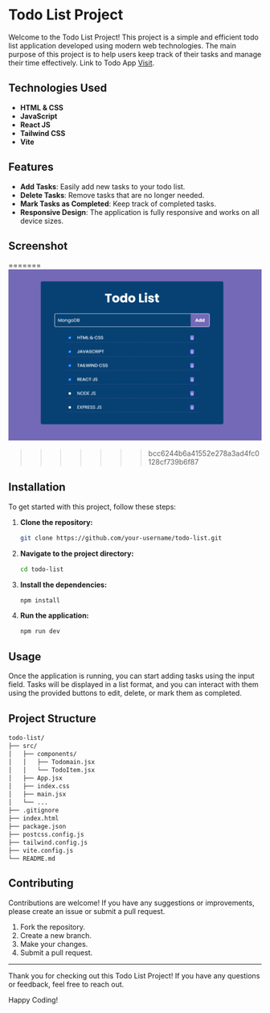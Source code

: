 # Todo List Project

Welcome to the Todo List Project! This project is a simple and efficient todo list application developed using modern
web technologies. The main purpose of this project is to help users keep track of their tasks and manage their time
effectively.
Link to Todo App [Visit](https://todo-list-vinaykollikani.netlify.app/).

## Technologies Used

- **HTML & CSS**
- **JavaScript**
- **React JS**
- **Tailwind CSS**
- **Vite**

## Features

- **Add Tasks**: Easily add new tasks to your todo list.
- **Delete Tasks**: Remove tasks that are no longer needed.
- **Mark Tasks as Completed**: Keep track of completed tasks.
- **Responsive Design**: The application is fully responsive and works on all device sizes.

## Screenshot

=======
![Todo List Application Screenshot](src/assets/readme.png)
>>>>>>> bcc6244b6a41552e278a3ad4fc0128cf739b6f87

## Installation

To get started with this project, follow these steps:

1. **Clone the repository:**

   ```sh
   git clone https://github.com/your-username/todo-list.git
   ```

2. **Navigate to the project directory:**

   ```sh
   cd todo-list
   ```

3. **Install the dependencies:**

   ```sh
   npm install
   ```

4. **Run the application:**
   ```sh
   npm run dev
   ```

## Usage

Once the application is running, you can start adding tasks using the input field. Tasks will be displayed in a list
format, and you can interact with them using the provided buttons to edit, delete, or mark them as completed.

## Project Structure

```
todo-list/
├── src/
│   ├── components/
│   │   ├── Todomain.jsx
│   │   └── TodoItem.jsx
│   ├── App.jsx
│   ├── index.css
│   ├── main.jsx
│   └── ...
├── .gitignore
├── index.html
├── package.json
├── postcss.config.js
├── tailwind.config.js
├── vite.config.js
└── README.md
```

## Contributing

Contributions are welcome! If you have any suggestions or improvements, please create an issue or submit a pull request.

1. Fork the repository.
2. Create a new branch.
3. Make your changes.
4. Submit a pull request.

---

Thank you for checking out this Todo List Project! If you have any questions or feedback, feel free to reach out.

Happy Coding!
